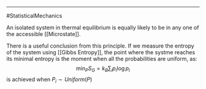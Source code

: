 ----
#StatisticalMechanics 

An isolated system in thermal equilibrium is equally likely to be in any one of the accessible [[Microstate]]. 

There is a useful conclusion from this principle. If we measure the entropy of the system using [[Gibbs Entropy]], the point where the systme reaches its minimal entropy is the moment when all the probabilities are uniform, as:
$$\min_P S_G = k_B\sum_ip_i\log p_i$$ is achieved when $P_i \sim Uniform(P)$

